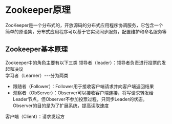 # Zookeeper原理
ZooKeeper是一个分布式的，开放源码的分布式应用程序协调服务，它包含一个简单的原语集，分布式应用程序可以基于它实现同步服务，配置维护和命名服务等
## Zookeeper基本原理
Zookeeper中的角色主要有以下三类
领导者（leader）：领导者负责进行投票的发起和决议<br/>
学习者（Learner）---分为两类<br/>
- 跟随者（Follower）：Follower用于接收客户端请求并向客户端返回结果<br/>
- 观察者（ObServer）：Observer可以接收客户端连接，将写请求转发给Leader节点。但Observer不参加投票过程，只同步Leader的状态。Observer的目的是为了扩展系统，提高读取速度<br/>

客户端（Client）：请求发起方
